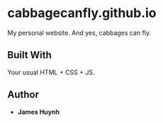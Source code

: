 # cabbagecanfly.github.io

My personal website. And yes, cabbages can fly.

## Built With

Your usual HTML + CSS + JS.

## Author

* **James Huynh**
